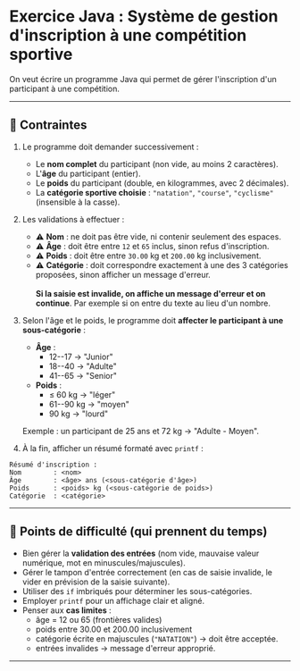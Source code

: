 # Exercice Java : Système de gestion d'inscription à une compétition sportive

On veut écrire un programme Java qui permet de gérer l'inscription d'un
participant à une compétition.

------------------------------------------------------------------------

## 🎯 Contraintes

1. Le programme doit demander successivement :

    - Le **nom complet** du participant (non vide, au moins 2 caractères).
    - L'**âge** du participant (entier).
    - Le **poids** du participant (double, en kilogrammes, avec 2 décimales).
    - La **catégorie sportive choisie** : `"natation"`, `"course"`, `"cyclisme"` (insensible à la casse).

2. Les validations à effectuer :

    - ⚠️ **Nom** : ne doit pas être vide, ni contenir seulement des espaces.
    - ⚠️ **Âge** : doit être entre `12` et `65` inclus, sinon refus d'inscription.
    - ⚠️ **Poids** : doit être entre `30.00` kg et `200.00` kg inclusivement.
    - ⚠️ **Catégorie** : doit correspondre exactement à une des 3
        catégories proposées, sinon afficher un message d'erreur.\
    \
    **Si la saisie est invalide, on affiche un message d'erreur et on continue**. Par exemple si on entre du texte au lieu d'un nombre.

3. Selon l'âge et le poids, le programme doit **affecter le participant
    à une sous-catégorie** :

    - **Âge** :
        - 12--17 → "Junior"
        - 18--40 → "Adulte"
        - 41--65 → "Senior"
    - **Poids** :
        - ≤ 60 kg → "léger"
        - 61--90 kg → "moyen"
        - 90 kg → "lourd"

    Exemple : un participant de 25 ans et 72 kg → "Adulte - Moyen".

4. À la fin, afficher un résumé formaté avec `printf` :

```text
Résumé d'inscription :
Nom        : <nom>
Âge        : <âge> ans (<sous-catégorie d'âge>)
Poids      : <poids> kg (<sous-catégorie de poids>)
Catégorie  : <catégorie>
```

------------------------------------------------------------------------

## 🔹 Points de difficulté (qui prennent du temps)

- Bien gérer la **validation des entrées** (nom vide, mauvaise valeur numérique, mot en minuscules/majuscules).
- Gérer le tampon d'entrée correctement (en cas de saisie invalide, le vider en prévision de la saisie suivante).
- Utiliser des `if` imbriqués pour déterminer les sous-catégories.
- Employer `printf` pour un affichage clair et aligné.
- Penser aux **cas limites** :
  - âge = 12 ou 65 (frontières valides)
  - poids entre 30.00 et 200.00 inclusivement
  - catégorie écrite en majuscules (`"NATATION"`) → doit être acceptée.
  - entrées invalides → message d'erreur approprié.

------------------------------------------------------------------------
